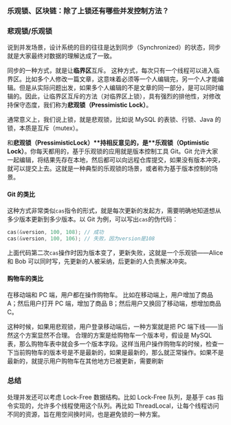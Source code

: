 ### **乐观锁、区块链：除了上锁还有哪些并发控制方法？**

### 悲观锁/乐观锁

说到并发场景，设计系统的目的往往是达到同步（Synchronized）的状态，同步就是大家最终对数据的理解达成了一致。

同步的一种方式，就是让**临界区**互斥。 这种方式，每次只有一个线程可以进入临界区。比如多个人修改一篇文章，这意味着必须等一个人编辑完，另一个人才能编辑。但是从实际问题出发，如果多个人编辑的不是文章的同一部分，是可以同时编辑的。因此，让临界区互斥的方法（对临界区上锁），具有强烈的排他性，对修改持保守态度，我们称为**悲观锁（Pressimistic Lock）**。

通常意义上，我们说上锁，就是悲观锁，比如说 MySQL 的表锁、行锁、Java 的锁，本质是互斥（mutex）。

和**悲观锁（PressimisticLock）\**持相反意见的，是\**乐观锁（Optimistic Lock）**。你每天都用的，基于乐观锁的应用就是版本控制工具 Git。Git 允许大家一起编辑，将结果先存在本地，然后都可以向远程仓库提交，如果没有版本冲突，就可以提交上去。这就是一种典型的乐观锁的场景，或者称为基于版本控制的场景。

#### Git 的类比

这种方式非常类似`cas`指令的形式，就是每次更新的发起方，需要明确地知道想从多少版本更新到多少版本。以 Git 为例，可以写出`cas`的伪代码：

```c
cas(&version, 100, 108); // 成功
cas(&version, 100, 106); // 失败，因为version是108
```

上面代码第二次`cas`操作时因为版本变了，更新失败，这就是一个乐观锁——Alice 和 Bob 可以同时写，先更新的人被采纳，后更新的人负责解决冲突。

#### 购物车的类比

在移动端和 PC 端，用户都在操作购物车。 比如在移动端上，用户增加了商品 A；然后用户打开 PC 端，增加了商品 B；然后用户又换回了移动端，想增加商品 C。

这种时候，如果用悲观锁，用户登录移动端后，一种方案就是把 PC 端下线——当然这个方案显然不合理。 合理的方案是给购物车一个版本号，假设是 MySQL 表，那么购物车表中就会多一个版本字段。这样当用户操作购物车的时候，检查一下当前购物车的版本号是不是最新的，如果是最新的，那么就正常操作。如果不是最新的，就提示用户购物车在其他地方已被更新，需要刷新



### 总结

处理并发还可以考虑 Lock-Free 数据结构。比如 Lock-Free 队列，是基于 cas 指令实现的，允许多个线程使用这个队列。再比如 ThreadLocal，让每个线程访问不同的资源，旨在用空间换时间，也是避免锁的一种方案。

























